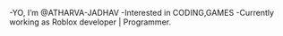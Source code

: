 -YO, I’m @ATHARVA-JADHAV
-Interested in CODING,GAMES
-Currently working as Roblox developer | Programmer.
  

<!---
ATHARVA-JADHAV/ATHARVA-JADHAV is a ✨ special ✨ repository because its `README.md` (this file) appears on your GitHub profile.
You can click the Preview link to take a look at your changes.
--->
